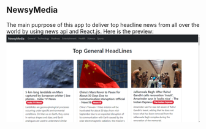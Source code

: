 ## NewsyMedia
The main puprpose of this app to deliver top headline news from all over the world by using news api and React.js. Here is the preview:
![img](res/Screenshot.png)
